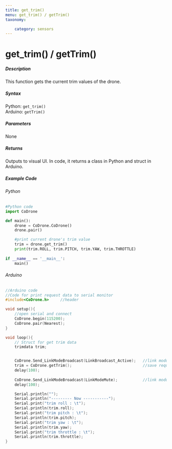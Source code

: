 ```yaml
---
title: get_trim()
menu: get_trim() / getTrim()
taxonomy:

	category: sensors
---
```


# get_trim() / getTrim()

##### Description

This function gets the current trim values of the drone.

##### Syntax
Python: ```get_trim()```<br />
Arduino: ```getTrim()```

##### Parameters

None

##### Returns

Outputs to visual UI. In code, it returns a class in Python and struct in Arduino.

##### Example Code
###### Python
```python
#Python code
import CoDrone

def main():
	drone = CoDrone.CoDrone()
	drone.pair()

	#print current drone's trim value
	trim = drone.get_trim()
	print(trim.ROLL, trim.PITCH, trim.YAW, trim.THROTTLE)
	
if __name__ == '__main__':
	main()

```
###### Arduino
```c
//Arduino code
//Code for print request data to serial monitor
#include<CoDrone.h>		//header

void setup(){
	//open serial and connect
	CoDrone.begin(115200);
	CoDrone.pair(Nearest);	
}

void loop(){
	// Struct for get trim data
	trimdata trim;


	CoDrone.Send_LinkModeBroadcast(LinkBroadcast_Active);	//link module mode change => Active
	trim = CoDrone.getTrim();								//save request data
	delay(100);
	    
	CoDrone.Send_LinkModeBroadcast(LinkModeMute);       	//link module mode change => Mute
	delay(100);

	Serial.println("");
	Serial.println("--------- Now -----------");
	Serial.print("trim roll : \t");
	Serial.println(trim.roll);
	Serial.print("trim pitch : \t");
	Serial.println(trim.pitch);
	Serial.print("trim yaw : \t");
	Serial.println(trim.yaw);
	Serial.print("trim throttle : \t");
	Serial.println(trim.throttle);	
}

```